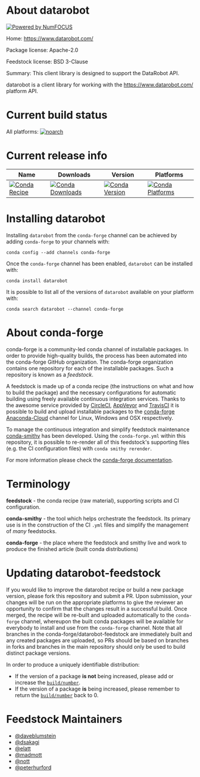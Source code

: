 About datarobot
===============

[![Powered by NumFOCUS](https://img.shields.io/badge/powered%20by-NumFOCUS-orange.svg?style=flat&colorA=E1523D&colorB=007D8A)](http://numfocus.org)

Home: https://www.datarobot.com/

Package license: Apache-2.0

Feedstock license: BSD 3-Clause

Summary: This client library is designed to support the DataRobot API.

datarobot is a client library for working with the <https://www.datarobot.com/> platform API.


Current build status
====================

All platforms:
[![noarch](https://img.shields.io/circleci/project/github/conda-forge/datarobot-feedstock/master.svg?label=noarch)](https://circleci.com/gh/conda-forge/datarobot-feedstock)

Current release info
====================

| Name | Downloads | Version | Platforms |
| --- | --- | --- | --- |
| [![Conda Recipe](https://img.shields.io/badge/recipe-datarobot-green.svg)](https://anaconda.org/conda-forge/datarobot) | [![Conda Downloads](https://img.shields.io/conda/dn/conda-forge/datarobot.svg)](https://anaconda.org/conda-forge/datarobot) | [![Conda Version](https://img.shields.io/conda/vn/conda-forge/datarobot.svg)](https://anaconda.org/conda-forge/datarobot) | [![Conda Platforms](https://img.shields.io/conda/pn/conda-forge/datarobot.svg)](https://anaconda.org/conda-forge/datarobot) |

Installing datarobot
====================

Installing `datarobot` from the `conda-forge` channel can be achieved by adding `conda-forge` to your channels with:

```
conda config --add channels conda-forge
```

Once the `conda-forge` channel has been enabled, `datarobot` can be installed with:

```
conda install datarobot
```

It is possible to list all of the versions of `datarobot` available on your platform with:

```
conda search datarobot --channel conda-forge
```


About conda-forge
=================

conda-forge is a community-led conda channel of installable packages.
In order to provide high-quality builds, the process has been automated into the
conda-forge GitHub organization. The conda-forge organization contains one repository
for each of the installable packages. Such a repository is known as a *feedstock*.

A feedstock is made up of a conda recipe (the instructions on what and how to build
the package) and the necessary configurations for automatic building using freely
available continuous integration services. Thanks to the awesome service provided by
[CircleCI](https://circleci.com/), [AppVeyor](https://www.appveyor.com/)
and [TravisCI](https://travis-ci.org/) it is possible to build and upload installable
packages to the [conda-forge](https://anaconda.org/conda-forge)
[Anaconda-Cloud](https://anaconda.org/) channel for Linux, Windows and OSX respectively.

To manage the continuous integration and simplify feedstock maintenance
[conda-smithy](https://github.com/conda-forge/conda-smithy) has been developed.
Using the ``conda-forge.yml`` within this repository, it is possible to re-render all of
this feedstock's supporting files (e.g. the CI configuration files) with ``conda smithy rerender``.

For more information please check the [conda-forge documentation](https://conda-forge.org/docs/).

Terminology
===========

**feedstock** - the conda recipe (raw material), supporting scripts and CI configuration.

**conda-smithy** - the tool which helps orchestrate the feedstock.
                   Its primary use is in the construction of the CI ``.yml`` files
                   and simplify the management of *many* feedstocks.

**conda-forge** - the place where the feedstock and smithy live and work to
                  produce the finished article (built conda distributions)


Updating datarobot-feedstock
============================

If you would like to improve the datarobot recipe or build a new
package version, please fork this repository and submit a PR. Upon submission,
your changes will be run on the appropriate platforms to give the reviewer an
opportunity to confirm that the changes result in a successful build. Once
merged, the recipe will be re-built and uploaded automatically to the
`conda-forge` channel, whereupon the built conda packages will be available for
everybody to install and use from the `conda-forge` channel.
Note that all branches in the conda-forge/datarobot-feedstock are
immediately built and any created packages are uploaded, so PRs should be based
on branches in forks and branches in the main repository should only be used to
build distinct package versions.

In order to produce a uniquely identifiable distribution:
 * If the version of a package **is not** being increased, please add or increase
   the [``build/number``](https://conda.io/docs/user-guide/tasks/build-packages/define-metadata.html#build-number-and-string).
 * If the version of a package **is** being increased, please remember to return
   the [``build/number``](https://conda.io/docs/user-guide/tasks/build-packages/define-metadata.html#build-number-and-string)
   back to 0.

Feedstock Maintainers
=====================

* [@daveblumstein](https://github.com/daveblumstein/)
* [@dsakagi](https://github.com/dsakagi/)
* [@elatt](https://github.com/elatt/)
* [@madmott](https://github.com/madmott/)
* [@nott](https://github.com/nott/)
* [@peterhurford](https://github.com/peterhurford/)

